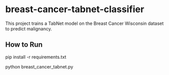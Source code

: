 # breast-cancer-tabnet-classifier

This project trains a TabNet model on the Breast Cancer Wisconsin dataset to predict malignancy.

## How to Run
pip install -r requirements.txt

python breast_cancer_tabnet.py

